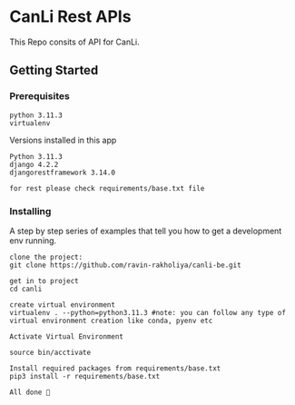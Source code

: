 # CanLi Rest APIs
This Repo consits of API for CanLi.

## Getting Started

### Prerequisites
```
python 3.11.3
virtualenv
```

Versions installed in this app
```
Python 3.11.3
django 4.2.2
djangorestframework 3.14.0

for rest please check requirements/base.txt file
```
### Installing

A step by step series of examples that tell you how to get a development env running.

```
clone the project:
git clone https://github.com/ravin-rakholiya/canli-be.git

get in to project
cd canli

create virtual environment
virtualenv . --python=python3.11.3 #note: you can follow any type of virtual environment creation like conda, pyenv etc

Activate Virtual Environment

source bin/acctivate

Install required packages from requirements/base.txt
pip3 install -r requirements/base.txt

All done 🤟
```

```
